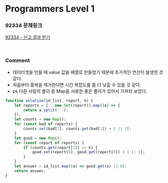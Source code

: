 # Programmers Level 1

### 92334 문제링크

[92334 - 신고 결과 받기](https://school.programmers.co.kr/learn/courses/30/lessons/92334)

<br>

### Comment

-   데이터셋을 만들 때 value 값을 배열로 만들었기 때문에 추가적인 연산이 발생한 것 같다.
-   처음부터 중복을 제거한다면 시간 복잡도를 좀 더 낮출 수 있을 것 같다.
-   ps.다른 사람의 풀이 중 Map을 사용한 좋은 풀이가 있어서 가져와 보았다.

```js
function solution(id_list, report, k) {
    let reports = [...new Set(report)].map((a) => {
        return a.split(' ');
    });
    let counts = new Map();
    for (const bad of reports) {
        counts.set(bad[1], counts.get(bad[1]) + 1 || 1);
    }
    let good = new Map();
    for (const report of reports) {
        if (counts.get(report[1]) >= k) {
            good.set(report[0], good.get(report[0]) + 1 || 1);
        }
    }
    let answer = id_list.map((a) => good.get(a) || 0);
    return answer;
}
```
